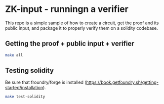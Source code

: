 # ZK-input - runningn a verifier

This repo is a simple sample of how to create a circuit, get the proof
and its public input, and package it to properly verify them on a solidity
codebase.

## Getting the proof + public input + verifier

```sh
make all
```

## Testing solidity

Be sure that froundry/forge is installed (https://book.getfoundry.sh/getting-started/installation).

```sh
make test-solidity
```